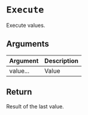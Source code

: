 # `Execute`

Execute values.

## Arguments

| Argument | Description |
| -------- | ----------- |
| value... | Value       |

## Return

Result of the last value.
